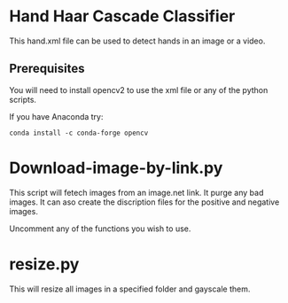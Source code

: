 # Hand Haar Cascade Classifier

This hand.xml file can be used to detect hands in an image or a video.

## Prerequisites

You will need to install opencv2 to use the xml file or any of the python scripts.

If you have Anaconda try:
```
conda install -c conda-forge opencv
```

# Download-image-by-link.py

This script will fetech images from an image.net link.
It purge any bad images.
It can aso create the discription files for the positive and negative images.

Uncomment any of the functions you wish to use.

# resize.py

This will resize all images in a specified folder and gayscale them.
